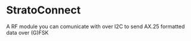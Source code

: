 # StratoConnect
A RF module you can comunicate with over I2C to send AX.25 formatted data over (G)FSK
